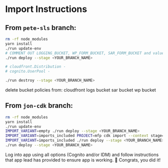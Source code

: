 # Import Instructions

## From `pete-sls` branch:

```sh
rm -rf node_modules
yarn install
./run update-env
# COMMENT OUT LOGGING_BUCKET, WP_FORM_BUCKET, SAR_FORM_BUCKET and values for short-circuiting SSM in .env file
./run deploy --stage <YOUR_BRANCH_NAME>

# cloudfront.Distribution -
# cognito.UserPool -

./run destroy --stage <YOUR_BRANCH_NAME>

```

delete bucket policies from:
cloudfront logs bucket
sar bucket
wp bucket

## From `jon-cdk` branch:

```sh
rm -rf node_modules
yarn install
./run update-env
IMPORT_VARIANT=empty ./run deploy --stage <YOUR_BRANCH_NAME>
IMPORT_VARIANT=imports_included PROJECT=mfp cdk import --context stage=<YOUR_BRANCH_NAME> --force
IMPORT_VARIANT=imports_included ./run deploy --stage <YOUR_BRANCH_NAME>
./run deploy --stage <YOUR_BRANCH_NAME>
```

Log into app using all options (Cognito and/or IDM) and follow instructions that app lead has provided to ensure app is working.
:tada: Congrats, you did it!
